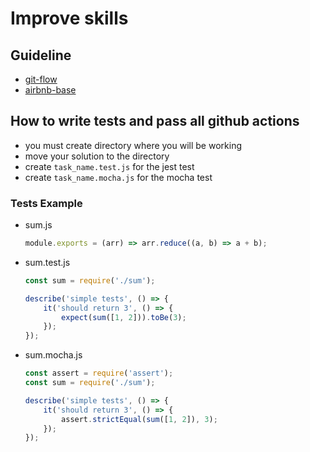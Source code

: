 # Improve skills

## Guideline 
- [git-flow](https://www.atlassian.com/git/tutorials/comparing-workflows/gitflow-workflow)
- [airbnb-base](https://github.com/airbnb/javascript)

## How to write tests and pass all github actions
- you must create directory where you will be working
- move your solution to the directory
- create ```task_name.test.js``` for the jest test
- create ```task_name.mocha.js``` for the mocha test 

### Tests Example
* sum.js
    ```javascript
    module.exports = (arr) => arr.reduce((a, b) => a + b);
    ```
* sum.test.js
    ```javascript
    const sum = require('./sum');

    describe('simple tests', () => {
        it('should return 3', () => {
            expect(sum([1, 2])).toBe(3);
        });
    });
    ```
* sum.mocha.js
    ```javascript
    const assert = require('assert');
    const sum = require('./sum');
    
    describe('simple tests', () => {
        it('should return 3', () => {
            assert.strictEqual(sum([1, 2]), 3);
        });
    });
    ```